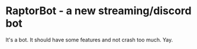 # RaptorBot - a new streaming/discord bot

It's a bot. It should have some features and not crash too much. Yay.
